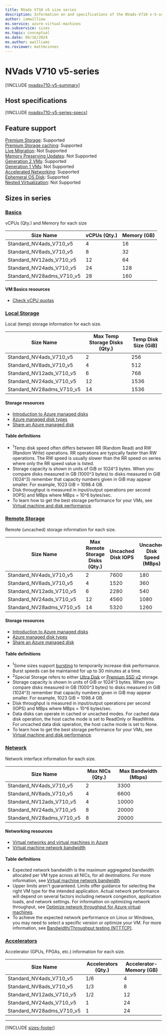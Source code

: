 ```yaml
---
title: NVads V710 v5 size series
description: Information on and specifications of the NVads-V710 v-5-series sizes
author: iamwilliew
ms.service: azure-virtual-machines
ms.subservice: sizes
ms.topic: conceptual
ms.date: 09/16/2024
ms.author: wwilliams
ms.reviewer: mattmcinnes
---
```


# NVads V710 v5-series

[!INCLUDE [nvadsv710-v5-summary](./includes/nvadsv710-v5-summary.md)]

## Host specifications
[!INCLUDE [nvadsv710-v5-series-specs](./includes/nvadsv710-v5-series-specs.md)]

## Feature support
[Premium Storage](../../premium-storage-performance.md): Supported <br>[Premium Storage caching](../../premium-storage-performance.md): Supported <br>[Live Migration](../../maintenance-and-updates.md): Not Supported <br>[Memory Preserving Updates](../../maintenance-and-updates.md): Not Supported <br>[Generation 2 VMs](../../generation-2.md): Supported <br>[Generation 1 VMs](../../generation-2.md): Not Supported <br>[Accelerated Networking](/azure/virtual-network/create-vm-accelerated-networking-cli): Supported <br>[Ephemeral OS Disk](../../ephemeral-os-disks.md): Supported <br>[Nested Virtualization](/virtualization/hyper-v-on-windows/user-guide/nested-virtualization): Not Supported <br>

## Sizes in series

### [Basics](#tab/sizebasic)

vCPUs (Qty.) and Memory for each size

| Size Name | vCPUs (Qty.) | Memory (GB) |
| --- | --- | --- |
| Standard_NV4ads_V710_v5 | 4 | 16 |
| Standard_NV8ads_V710_v5 | 8 | 32 |
| Standard_NV12ads_V710_v5 | 12 | 64 |
| Standard_NV24ads_V710_v5 | 24 | 128 |
| Standard_NV28adms_V710_v5 | 28 | 160 |

#### VM Basics resources
- [Check vCPU quotas](../../quotas.md)

### [Local Storage](#tab/sizestoragelocal)

Local (temp) storage information for each size.

| Size Name | Max Temp Storage Disks (Qty.) | Temp Disk Size (GiB) |
| --- | --- | --- |
| Standard_NV4ads_V710_v5 | 2 | 256 |
| Standard_NV8ads_V710_v5 | 4 | 512 |
| Standard_NV12ads_V710_v5 | 6 | 768 |
| Standard_NV24ads_V710_v5 | 12 | 1536 |
| Standard_NV28adms_V710_v5 | 14 | 1536 |

#### Storage resources
- [Introduction to Azure managed disks](../../managed-disks-overview.md)
- [Azure managed disk types](../../disks-types.md)
- [Share an Azure managed disk](../../disks-shared.md)

#### Table definitions
- <sup>1</sup>Temp disk speed often differs between RR (Random Read) and RW (Random Write) operations. RR operations are typically faster than RW operations. The RW speed is usually slower than the RR speed on series where only the RR speed value is listed.
- Storage capacity is shown in units of GiB or 1024^3 bytes. When you compare disks measured in GB (1000^3 bytes) to disks measured in GiB (1024^3) remember that capacity numbers given in GiB may appear smaller. For example, 1023 GiB = 1098.4 GB.
- Disk throughput is measured in input/output operations per second (IOPS) and MBps where MBps = 10^6 bytes/sec.
- To learn how to get the best storage performance for your VMs, see [Virtual machine and disk performance](../../disks-performance.md).

### [Remote Storage](#tab/sizestorageremote)

Remote (uncached) storage information for each size.

| Size Name | Max Remote Storage Disks (Qty.) | Uncached Disk IOPS | Uncached Disk Speed (MBps) |
| --- | --- | --- | --- |
| Standard_NV4ads_V710_v5 | 2 | 7600 | 180 |
| Standard_NV8ads_V710_v5 | 4 | 1520 | 360 |
| Standard_NV12ads_V710_v5 | 6 | 2280 | 540 |
| Standard_NV24ads_V710_v5 | 12 | 4560 | 1080 |
| Standard_NV28adms_V710_v5 | 14 | 5320 | 1260 |

#### Storage resources
- [Introduction to Azure managed disks](../../managed-disks-overview.md)
- [Azure managed disk types](../../disks-types.md)
- [Share an Azure managed disk](../../disks-shared.md)

#### Table definitions
- <sup>1</sup>Some sizes support [bursting](../../disk-bursting.md) to temporarily increase disk performance. Burst speeds can be maintained for up to 30 minutes at a time.
- <sup>2</sup>Special Storage refers to either [Ultra Disk](../../disks-enable-ultra-ssd.md) or [Premium SSD v2](../../disks-deploy-premium-v2.md) storage.
- Storage capacity is shown in units of GiB or 1024^3 bytes. When you compare disks measured in GB (1000^3 bytes) to disks measured in GiB (1024^3) remember that capacity numbers given in GiB may appear smaller. For example, 1023 GiB = 1098.4 GB.
- Disk throughput is measured in input/output operations per second (IOPS) and MBps where MBps = 10^6 bytes/sec.
- Data disks can operate in cached or uncached modes. For cached data disk operation, the host cache mode is set to ReadOnly or ReadWrite. For uncached data disk operation, the host cache mode is set to None.
- To learn how to get the best storage performance for your VMs, see [Virtual machine and disk performance](../../disks-performance.md).


### [Network](#tab/sizenetwork)

Network interface information for each size.

| Size Name | Max NICs (Qty.) | Max Bandwidth (Mbps) |
| --- | --- | --- |
| Standard_NV4ads_V710_v5 | 2 | 3300 |
| Standard_NV8ads_V710_v5 | 4 | 6600 |
| Standard_NV12ads_V710_v5 | 4 | 10000 |
| Standard_NV24ads_V710_v5 | 8 | 20000 |
| Standard_NV28adms_V710_v5 | 8 | 20000 |

#### Networking resources
- [Virtual networks and virtual machines in Azure](../../network-overview.md)
- [Virtual machine network bandwidth](/azure/virtual-network/virtual-machine-network-throughput)

#### Table definitions
- Expected network bandwidth is the maximum aggregated bandwidth allocated per VM type across all NICs, for all destinations. For more information, see [Virtual machine network bandwidth](/azure/virtual-network/virtual-machine-network-throughput)
- Upper limits aren't guaranteed. Limits offer guidance for selecting the right VM type for the intended application. Actual network performance will depend on several factors including network congestion, application loads, and network settings. For information on optimizing network throughput, see [Optimize network throughput for Azure virtual machines](/azure/virtual-network/virtual-network-optimize-network-bandwidth). 
-  To achieve the expected network performance on Linux or Windows, you may need to select a specific version or optimize your VM. For more information, see [Bandwidth/Throughput testing (NTTTCP)](/azure/virtual-network/virtual-network-bandwidth-testing).

### [Accelerators](#tab/sizeaccelerators)

Accelerator (GPUs, FPGAs, etc.) information for each size.

| Size Name | Accelerators (Qty.) | Accelerator-Memory (GB) |
| --- | --- | --- |
| Standard_NV4ads_V710_v5 | 1/6 | 4 |
| Standard_NV8ads_V710_v5 | 1/3 | 8 |
| Standard_NV12ads_V710_v5 | 1/2 | 12 |
| Standard_NV24ads_V710_v5 | 1 | 24 |
| Standard_NV28adms_V710_v5 | 1 | 24 |

---

[!INCLUDE [sizes-footer](../includes/sizes-footer.md)]
